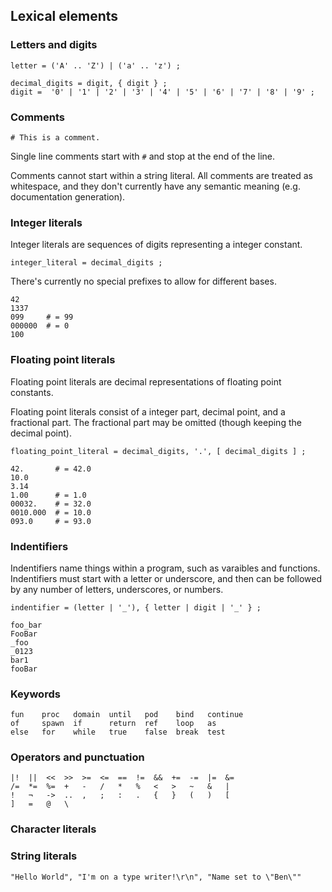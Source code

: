 ## Lexical elements

### Letters and digits

```ebnf
letter = ('A' .. 'Z') | ('a' .. 'z') ;

decimal_digits = digit, { digit } ;
digit =  '0' | '1' | '2' | '3' | '4' | '5' | '6' | '7' | '8' | '9' ;
```

### Comments

```mank
# This is a comment.
```

Single line comments start with `#` and stop at the end of the line.


Comments cannot start within a string literal.
All comments are treated as whitespace, and they don't currently have any semantic meaning (e.g. documentation generation).

<!-- <div class="page"/> -->

### Integer literals

Integer literals are sequences of digits representing a integer constant.

```ebnf
integer_literal = decimal_digits ;
```

There's currently no special prefixes to allow for different bases.

```mank
42
1337
099     # = 99
000000  # = 0
100
```

### Floating point literals

Floating point literals are decimal representations of floating point constants.


Floating point literals consist of a integer part, decimal point, and a fractional part. The fractional part may be omitted (though keeping the decimal point).

```ebnf
floating_point_literal = decimal_digits, '.', [ decimal_digits ] ;
```

```mank
42.       # = 42.0
10.0
3.14
1.00      # = 1.0
00032.    # = 32.0
0010.000  # = 10.0
093.0     # = 93.0
```

### Indentifiers

Indentifiers name things within a program, such as varaibles and functions. Indentifiers must start with a letter or underscore, and then can be followed by any number of letters, underscores, or numbers.

```ebnf
indentifier = (letter | '_'), { letter | digit | '_' } ;
```

```mank
foo_bar
FooBar
_foo
_0123
bar1
fooBar
```

### Keywords

```
fun    proc   domain  until   pod    bind   continue
of     spawn  if      return  ref    loop   as
else   for    while   true    false  break  test
```

### Operators and punctuation

```
|!  ||  <<  >>  >=  <=  ==  !=  &&  +=  -=  |=  &=
/=  *=  %=  +   -   /   *   %   <   >   ~   &   |
!   ¬   ->  ..  ,   ;   :   .   {   }   (   )   [
]   =   @   \
```

### Character literals

### String literals

```mank
"Hello World", "I'm on a type writer!\r\n", "Name set to \"Ben\""
```
